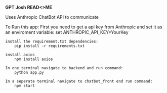 **GPT Josh READ<>ME**

Uses Anthropic ChatBot API to communicate

To Run this app:
    First you need to get a api key from Anthropic and set it as an enviroment variable:
        set ANTHROPIC_API_KEY=YourKey

    install the requirement.txt dependencies:
        pip install -r requirements.txt

    install axios
        npm install axios

    In one terminal navigate to backend and run command:
        python app.py

    In a seperate terminal navigate to chatbot_front end run command:
        npm start
    
